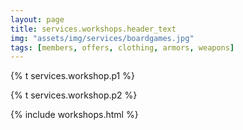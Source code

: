 ```yaml
---
layout: page
title: services.workshops.header_text
img: "assets/img/services/boardgames.jpg"
tags: [members, offers, clothing, armors, weapons]
---
```

<p>{% t services.workshop.p1 %}</p>
<p>{% t services.workshop.p2 %}</p>

{% include workshops.html %}
